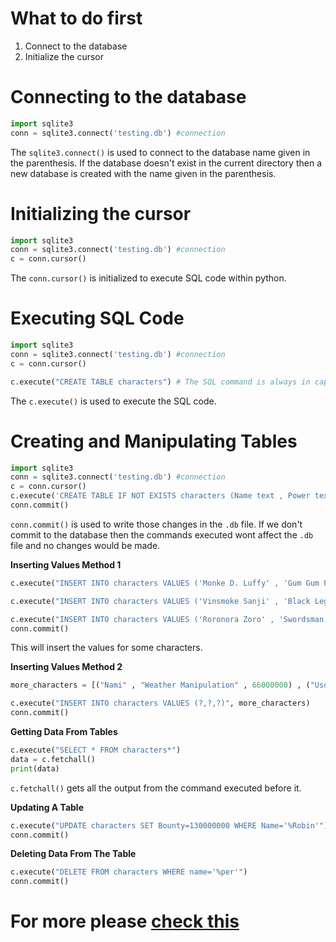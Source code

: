 # What to do first
1. Connect to the database
2. Initialize the cursor

# Connecting to the database
```python
import sqlite3
conn = sqlite3.connect('testing.db') #connection
```

The `sqlite3.connect()` is used to connect to the database name given in the parenthesis. If the database doesn't exist in the current directory then a new database is created with the name given in the parenthesis.

# Initializing the cursor
```python
import sqlite3
conn = sqlite3.connect('testing.db') #connection
c = conn.cursor()
```

The `conn.cursor()` is initialized to execute SQL code within python.

# Executing SQL Code
```python
import sqlite3
conn = sqlite3.connect('testing.db') #connection
c = conn.cursor()

c.execute("CREATE TABLE characters") # The SQL command is always in capital letters 
```

The `c.execute()` is used to execute the SQL code.

# Creating and Manipulating Tables
```python
import sqlite3
conn = sqlite3.connect('testing.db') #connection
c = conn.cursor()
c.execute('CREATE TABLE IF NOT EXISTS characters (Name text , Power text , Bounty integer)')
conn.commit()
```

`conn.commit()` is used to write those changes in the `.db` file.
If we don't commit to the database then the commands executed wont affect the `.db` file and no changes would be made.

**Inserting Values Method 1**
```python 
c.execute("INSERT INTO characters VALUES ('Monke D. Luffy' , 'Gum Gum Fruit' , 1500000000)")

c.execute("INSERT INTO characters VALUES ('Vinsmoke Sanji' , 'Black Legs' , 330000000)")

c.execute("INSERT INTO characters VALUES ('Roronora Zoro' , 'Swordsman' , 320000000)")
conn.commit()
```

This will insert the values for some characters.

**Inserting Values Method 2**
```python
more_characters = [("Nami" , "Weather Manipulation" , 66000000) , ("Usopp" , "Sniper" , 200000000) , ("Chopper" , "Pharamaceuticals Specialist" , 100) , ("Nico Robin" , "Flower Flower Fruit" , 100000000)]

c.execute("INSERT INTO characters VALUES (?,?,?)", more_characters)
conn.commit()
```

**Getting Data From Tables**
```python
c.execute("SELECT * FROM characters*")
data = c.fetchall()
print(data)
```

`c.fetchall()` gets all the output from the command executed before it.

**Updating A Table**
```python
c.execute("UPDATE characters SET Bounty=130000000 WHERE Name='%Robin'")
conn.commit()
```

**Deleting Data From The Table**
```python
c.execute("DELETE FROM characters WHERE name='%per'")
conn.commit()
```


# For more please [check this](https://www.sqlitetutorial.net/)

